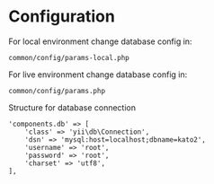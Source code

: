 # Configuration

For local environment change database config in:

    common/config/params-local.php

For live environment change database config in:

    common/config/params.php

Structure for database connection

    'components.db' => [
        'class' => 'yii\db\Connection',
        'dsn' => 'mysql:host=localhost;dbname=kato2',
        'username' => 'root',
        'password' => 'root',
        'charset' => 'utf8',
    ],